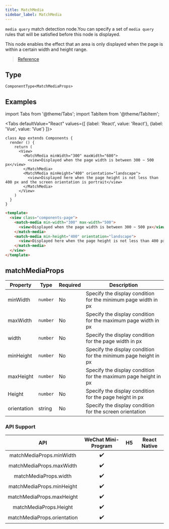 ```yaml
---
title: MatchMedia
sidebar_label: MatchMedia
---
```



`media query` match detection node.You can specify a set of `media query` rules that will be satisfied before this node is displayed.

This node enables the effect that an area is only displayed when the page is within a certain width and height range.


> [Reference](https://developers.weixin.qq.com/miniprogram/dev/component/match-media.html)

## Type

```tsx
ComponentType<MatchMediaProps>
```

## Examples

import Tabs from '@theme/Tabs';
import TabItem from '@theme/TabItem';

<Tabs
  defaultValue="React"
  values={[
    {label: 'React', value: 'React'},
 {label: 'Vue', value: 'Vue'}
 ]}>
<TabItem value="React">

```tsx
class App extends Components {
  render () {
    return (
      <View>
        <MatchMedia minWidth="300" maxWidth="600">
          <view>Displayed when the page width is between 300 ~ 500 px</view>
        </MatchMedia>
        <MatchMedia minHeight="400" orientation="landscape">
          <view>Displayed here when the page height is not less than 400 px and the screen orientation is portrait</view>
        </MatchMedia>
      </View>
    )
  }
}
```
</TabItem>

<TabItem value="Vue">

```html
<template>
  <view class="components-page">
    <match-media min-width="300" max-width="500">
      <view>Displayed when the page width is between 300 ~ 500 px</view>
    </match-media>
    <match-media min-height="400" orientation="landscape">
      <view>Displayed here when the page height is not less than 400 px and the screen orientation is portrait</view>
    </match-media>
  </view>
</template>
```
  
</TabItem>
</Tabs>

## matchMediaProps

<table>
  <thead>
    <tr>
      <th>Property</th>
      <th>Type</th>
      <th style={{ textAlign: "center"}}>Required</th>
      <th>Description</th>
    </tr>
  </thead>
  <tbody>
    <tr>
      <td>minWidth</td>
      <td><code>number</code></td>
      <td style={{ textAlign: "center"}}>No</td>
      <td>Specify the display condition for the minimum page width in px</td>
    </tr>
    <tr>
      <td>maxWidth</td>
      <td><code>number</code></td>
      <td style={{ textAlign: "center"}}>No</td>
      <td>Specify the display condition for the maximum page width in px</td>
    </tr>
    <tr>
      <td>width</td>
      <td><code>number</code></td>
      <td style={{ textAlign: "center"}}>No</td>
      <td>Specify the display condition for the page width in px</td>
    </tr>
    <tr>
      <td>minHeight</td>
      <td><code>number</code></td>
      <td style={{ textAlign: "center"}}>No</td>
      <td>Specify the display condition for the minimum page height in px</td>
    </tr>
    <tr>
      <td>maxHeight</td>
      <td><code>number</code></td>
      <td style={{ textAlign: "center"}}>No</td>
      <td>Specify the display condition for the maximum page height in px</td>
    </tr>
    <tr>
      <td>Height</td>
      <td><code>number</code></td>
      <td style={{ textAlign: "center"}}>No</td>
      <td>Specify the display condition for the page height in px</td>
    </tr>
    <tr>
      <td>orientation</td>
      <td>string</td>
      <td style={{ textAlign: "center"}}>No</td>
      <td>Specify the display condition for the screen orientation</td>
    </tr>
  </tbody>
</table>

### API Support

|             API             | WeChat Mini-Program | H5 | React Native |
|:---------------------------:|:-------------------:|:--:|:------------:|
|  matchMediaProps.minWidth   |         ✔️          |    |              |
|  matchMediaProps.maxWidth   |         ✔️          |    |              |
|    matchMediaProps.width    |         ✔️          |    |              |
|  matchMediaProps.minHeight  |         ✔️          |    |              |
|  matchMediaProps.maxHeight  |         ✔️          |    |              |
|   matchMediaProps.Height    |         ✔️          |    |              |
| matchMediaProps.orientation |         ✔️          |    |              |


